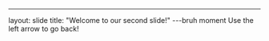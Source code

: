 ---
layout: slide
title: "Welcome to our second slide!"
---bruh moment
Use the left arrow to go back!
